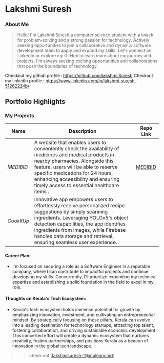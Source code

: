 # Lakshmi Suresh

### About Me

> Hello! I'm Lakshmi Suresh,a computer science student with a knack for problem-solving and a strong passion for technology. Actively seeking opportunities to 
join a collaborative and dynamic software development team to apply and expand my skills. Let's connect on LinkedIn or explore my GitHub to learn more about my journey and projects. I'm always seeking exciting opportunities and collaborations that push the boundaries of technology

Checkout my github profile : https://github.com/lakshmiiSuresh
Checkout my linkedln profile : https://www.linkedin.com/in/lakshmi-suresh-51262224b/

## Portfolio Highlights

### My Projects

| Name                | Description                                                               | Repo Link                                                      |
|---------------------|---------------------------------------------------------------------------|----------------------------------------------------------------|
| *MEDIBID*       | A website that enables users to conveniently check the availability of medicines and medical products in nearby pharmacies. Alongside this feature, users will be able to reserve specific medications for 24 hours, enhancing accessibility and ensuring timely access to essential healthcare items  .                                          | [MEDIBID](https://github.com/MEDIBID)             |
| *CookItUp*      |   Innovative app empowers users to effortlessly receive personalized recipe suggestions by simply scanning ingredients. Leveraging YOLOv5's object detection capabilities, the app identifies ingredients from images, while Firebase handles data storage and retrieval, ensuring seamless user experience. .                                             |             |                                             |           |



#### Career Plan:

- I'm focused on securing a role as a Software Engineer in a reputable company, where I can contribute to impactful projects and continue developing my skills. Concurrently, I'll prioritize expanding my technical expertise and establishing a solid foundation in the field to excel in my role.

#### Thoughts on Kerala's Tech Ecosystem:

- Kerala's tech ecosystem holds immense potential for growth by emphasizing innovation, investment, and cultivating an entrepreneurial mindset. By strategically focusing on these pillars, Kerala can evolve into a leading destination for technology startups, attracting top talent, fostering collaboration, and driving sustainable economic development. This concerted effort will create a dynamic ecosystem that nurtures creativity, fosters partnerships, and positions Kerala as a beacon of innovation in the global tech landscape.

  
>> check out [[lakshmisuresh-1@mulearn.md](https://app.mulearn.org/profile/lakshmisuresh-1@mulearn.md)]
